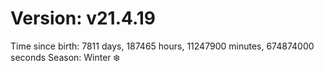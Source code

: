# Version: v21.4.19
Time since birth: 7811 days, 187465 hours, 11247900 minutes, 674874000 seconds
Season: Winter ❄️
